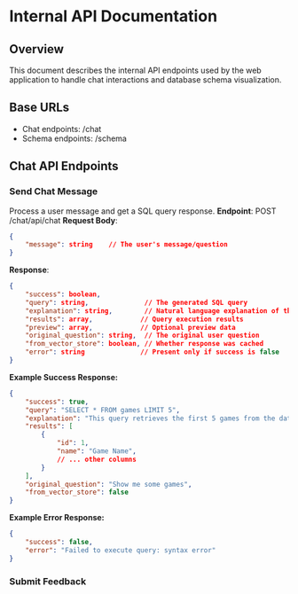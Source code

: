 # Internal API Documentation

## Overview

This document describes the internal API endpoints used by the web application to handle chat interactions and database schema visualization.

## Base URLs
- Chat endpoints: /chat
- Schema endpoints: /schema

## Chat API Endpoints

### Send Chat Message

Process a user message and get a SQL query response.
**Endpoint**: POST /chat/api/chat
**Request Body**:  
```json 
{
    "message": string    // The user's message/question
}
```
**Response**:
```json 
{
    "success": boolean,
    "query": string,              // The generated SQL query
    "explanation": string,        // Natural language explanation of the query
    "results": array,            // Query execution results
    "preview": array,            // Optional preview data
    "original_question": string,  // The original user question
    "from_vector_store": boolean, // Whether response was cached
    "error": string              // Present only if success is false
}
```
**Example Success Response:**
```json 
{
    "success": true,
    "query": "SELECT * FROM games LIMIT 5",
    "explanation": "This query retrieves the first 5 games from the database",
    "results": [
        {
            "id": 1,
            "name": "Game Name",
            // ... other columns
        }
    ],
    "original_question": "Show me some games",
    "from_vector_store": false
}
```
**Example Error Response:**
```json 
{
    "success": false,
    "error": "Failed to execute query: syntax error"
}
```

### Submit Feedback